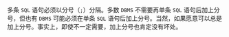 多条 `SQL` 语句必须以分号（`;`）分隔。多数 `DBMS` 不需要再单条 `SQL` 语句后加上分号，但也有 `DBMS` 可能必须在单条 `SQL` 语句后加上分号。当然，如果愿意可以总是加上分号。事实上，即使不一定需要，加上分号也肯定没有坏处。